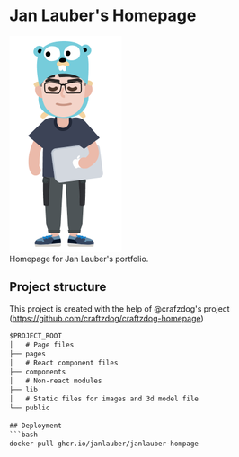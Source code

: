 # Jan Lauber's Homepage

![Jan Lauber](public/images/janlauber_tail.png)  
Homepage for Jan Lauber's portfolio.

## Project structure
This project is created with the help of @crafzdog's project (https://github.com/craftzdog/craftzdog-homepage)
```
$PROJECT_ROOT
│   # Page files
├── pages
│   # React component files
├── components
│   # Non-react modules
├── lib
│   # Static files for images and 3d model file
└── public

## Deployment
```bash
docker pull ghcr.io/janlauber/janlauber-hompage
```